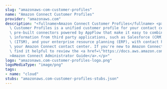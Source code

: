 ```yaml
---
slug: "amazonaws-com-customer-profiles"
name: "Amazon Connect Customer Profiles"
provider: "amazonaws.com"
description: "<fullname>Amazon Connect Customer Profiles</fullname> <p>Amazon Connect\
  \ Customer Profiles is a unified customer profile for your contact center that has\
  \ pre-built connectors powered by AppFlow that make it easy to combine customer\
  \ information from third party applications, such as Salesforce (CRM), ServiceNow\
  \ (ITSM), and your enterprise resource planning (ERP), with contact history from\
  \ your Amazon Connect contact center. If you're new to Amazon Connect, you might\
  \ find it helpful to review the <a href=\"https://docs.aws.amazon.com/connect/latest/adminguide/\"\
  >Amazon Connect Administrator Guide</a>.</p>"
logo: "amazonaws.com-customer-profiles-logo.png"
logoMediaType: "image/png"
tags:
- name: "cloud"
stubs: "amazonaws.com-customer-profiles-stubs.json"
---
```


